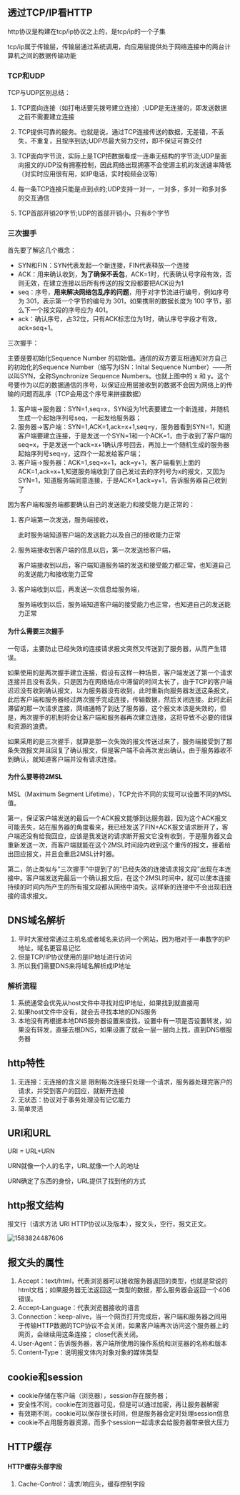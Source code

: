## 透过TCP/IP看HTTP

http协议是构建在tcp/ip协议之上的，是tcp/ip的一个子集

tcp/ip属于传输层，传输层通过系统调用，向应用层提供处于网络连接中的两台计算机之间的数据传输功能

### TCP和UDP

TCP与UDP区别总结：

1. TCP面向连接（如打电话要先拨号建立连接）;UDP是无连接的，即发送数据之前不需要建立连接

2. TCP提供可靠的服务。也就是说，通过TCP连接传送的数据，无差错，不丢失，不重复，且按序到达;UDP尽最大努力交付，即不保证可靠交付

3. TCP面向字节流，实际上是TCP把数据看成一连串无结构的字节流;UDP是面向报文的UDP没有拥塞控制，因此网络出现拥塞不会使源主机的发送速率降低（对实时应用很有用，如IP电话，实时视频会议等）

4. 每一条TCP连接只能是点到点的;UDP支持一对一，一对多，多对一和多对多的交互通信

5. TCP首部开销20字节;UDP的首部开销小，只有8个字节

### 三次握手

首先要了解这几个概念：

- SYN和FIN：SYN代表发起一个新连接，FIN代表释放一个连接
- ACK：用来确认收到，**为了确保不丢包**，ACK=1时，代表确认号字段有效，否则无效，在建立连接以后所有传送的报文段都要把ACK设为1
- seq：序号，**用来解决网络包乱序的问题**，用于对字节流进行编号，例如序号为 301，表示第一个字节的编号为 301，如果携带的数据长度为 100 字节，那么下一个报文段的序号应为 401。
- ack：确认序号，占32位，只有ACK标志位为1时，确认序号字段才有效，ack=seq+1。

三次握手：

主要是要初始化Sequence Number 的初始值。通信的双方要互相通知对方自己的初始化的Sequence Number（缩写为ISN：Inital Sequence Number）——所以叫SYN，全称Synchronize Sequence Numbers。也就上图中的 x 和 y。这个号要作为以后的数据通信的序号，以保证应用层接收到的数据不会因为网络上的传输的问题而乱序（TCP会用这个序号来拼接数据）

1. 客户端->服务器：SYN=1,seq=x，SYN设为1代表要建立一个新连接，并随机生成一个起始序列号seq，一起发给服务器；
2. 服务器->客户端：SYN=1,ACK=1,ack=x+1,seq=y，服务器看到SYN=1，知道客户端要建立连接，于是发送一个SYN=1和一个ACK=1，由于收到了客户端的seq=x，于是发送一个ack=x+1确认序号回去，再加上一个随机生成的服务器起始序列号seq=y，这四个一起发给客户端；
3. 客户端->服务器：ACK=1,seq=x+1，ack=y+1，客户端看到上面的ACK=1,ack=x+1,知道服务端收到了自己发过去的序列号为x的报文，又因为SYN=1，知道服务端同意连接，于是ACK=1,ack=y+1，告诉服务器自己收到了

因为客户端和服务端都要确认自己的发送能力和接受能力是正常的：

1. 客户端第一次发送，服务端接收，

   此时服务端知道客户端的发送能力以及自己的接收能力正常

2. 服务端接收到客户端的信息以后，第一次发送给客户端，

   客户端接收到以后，客户端知道服务端的发送和接受能力都正常，也知道自己的发送能力和接收能力正常

3. 客户端收到以后，再发送一次信息给服务端，

   服务端收到以后，服务端知道客户端的接受能力也正常，也知道自己的发送能力正常

#### 为什么需要三次握手

一句话，主要防止已经失效的连接请求报文突然又传送到了服务器，从而产生错误。

如果使用的是两次握手建立连接，假设有这样一种场景，客户端发送了第一个请求连接并且没有丢失，只是因为在网络结点中滞留的时间太长了，由于TCP的客户端迟迟没有收到确认报文，以为服务器没有收到，此时重新向服务器发送这条报文，此后客户端和服务器经过两次握手完成连接，传输数据，然后关闭连接。此时此前滞留的那一次请求连接，网络通畅了到达了服务器，这个报文本该是失效的，但是，两次握手的机制将会让客户端和服务器再次建立连接，这将导致不必要的错误和资源的浪费。

如果采用的是三次握手，就算是那一次失效的报文传送过来了，服务端接受到了那条失效报文并且回复了确认报文，但是客户端不会再次发出确认。由于服务器收不到确认，就知道客户端并没有请求连接。

#### 为什么要等待2MSL

MSL（Maximum Segment Lifetime），TCP允许不同的实现可以设置不同的MSL值。

第一，保证客户端发送的最后一个ACK报文能够到达服务器，因为这个ACK报文可能丢失，站在服务器的角度看来，我已经发送了FIN+ACK报文请求断开了，客户端还没有给我回应，应该是我发送的请求断开报文它没有收到，于是服务器又会重新发送一次，而客户端就能在这个2MSL时间段内收到这个重传的报文，接着给出回应报文，并且会重启2MSL计时器。

第二，防止类似与“三次握手”中提到了的“已经失效的连接请求报文段”出现在本连接中。客户端发送完最后一个确认报文后，在这个2MSL时间中，就可以使本连接持续的时间内所产生的所有报文段都从网络中消失。这样新的连接中不会出现旧连接的请求报文。

## DNS域名解析

1. 平时大家经常通过主机名或者域名来访问一个网站，因为相对于一串数字的IP地址，域名更容易记忆
2. 但是TCP/IP协议使用的是IP地址进行访问
3. 所以我们需要DNS来将域名解析成IP地址



### 解析流程

1. 系统通常会优先从host文件中寻找对应IP地址，如果找到就直接用
2. 如果host文件中没有，就会去寻找本地的DNS服务
3. 本地没有再根据本地DNS服务器设置来查找，设置中有一项是否设置转发，如果没有转发，直接去根DNS，如果设置了就会一层一层向上找，直到DNS根服务器



## http特性

1. 无连接：无连接的含义是 限制每次连接只处理一个请求，服务器处理完客户的请求，并受到客户的回应，就断开连接
2. 无状态：协议对于事务处理没有记忆能力
3. 简单灵活



## URI和URL

URI = URL+URN

URN就像一个人的名字，URL就像一个人的地址

URN确定了东西的身份，URL提供了找到他的方式





## http报文结构

报文行（请求方法 URI HTTP协议以及版本），报文头，空行，报文正文。



![1583824487606](D:\GitHub\codingStudy\0interview\浏览器与网络\1583824487606.png)



## 报文头的属性

1. Accept：text/html，代表浏览器可以接收服务器返回的类型，也就是常说的html文档；如果服务器无法返回这一类型的数据，那么服务器会返回一个406错误。
2. Accept-Language：代表浏览器接收的语言
3. Connection：keep-alive，当一个网页打开完成后，客户端和服务器之间用于传输HTTP数据的TCP协议不会关闭，如果客户端再次访问这个服务器上的网页，会继续用这条连接； close代表关闭。
4. User-Agent：告诉服务器，客户端所使用的操作系统和浏览器的名称和版本
5. Content-Type：说明报文体内对象对象的媒体类型     

  

## cookie和session

- cookie存储在客户端（浏览器），session存在服务器；
- 安全性不同，cookie在浏览器可见，但是可以通过加密，再让服务器解密
- 有效期不同，cookie可以保存很长时间，但是服务器会定时处理session信息
- cookie不占用服务器资源，而多个session一起请求会给服务器带来很大压力  



## HTTP缓存

#### HTTP缓存头部字段

1. Cache-Control：请求/响应头，缓存控制字段



  

  

  

  

  





